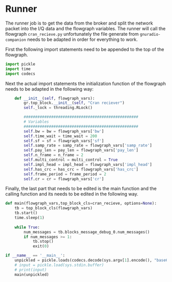 # Runner

The runner job is to get the data from the broker and split the network packet into the I/Q data and the flowgraph variables.
The runner will call the flowgraph `cran_recieve.py` unfortunately the file generate from `gnuradio-companion` needs to be adapted in order for everything to work.

First the following import statements need to be appended to the top of the flowgraph.

```python
import pickle
import time
import codecs
```

Next the actual import statements the initialization function of the flowgraph needs to be adapted in the following way:

```python
    def __init__(self, flowgraph_vars):
        gr.top_block.__init__(self, "Cran reciever")
        self._lock = threading.RLock()

        ##################################################
        # Variables
        ##################################################
        self.bw = bw = flowgraph_vars['bw']
        self.time_wait = time_wait = 200
        self.sf = sf = flowgraph_vars['sf']
        self.samp_rate = samp_rate = flowgraph_vars['samp_rate']
        self.pay_len = pay_len = flowgraph_vars['pay_len']
        self.n_frame = n_frame = 2
        self.multi_control = multi_control = True
        self.impl_head = impl_head = flowgraph_vars['impl_head']
        self.has_crc = has_crc = flowgraph_vars['has_crc']
        self.frame_period = frame_period = 2
        self.cr = cr = flowgraph_vars['cr']
```

Finally, the last part that needs to be edited is the main function and the calling function and its needs to be edited in the following way.

```python
def main(flowgraph_vars,top_block_cls=cran_recieve, options=None):
    tb = top_block_cls(flowgraph_vars)
    tb.start()
    time.sleep(1)
    
    while True:
        num_messages = tb.blocks_message_debug_0.num_messages()
        if num_messages >= 1:
            tb.stop()
            exit(0)

if __name__ == '__main__':
    unpickled = pickle.loads(codecs.decode(sys.argv[1].encode(), "base64"))
    # input = pickle.load(sys.stdin.buffer)
    # print(input)
    main(unpickled)
```
